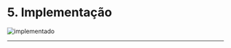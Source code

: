 # 5. Implementação
![implementado](https://github.com/guimaraesprogramador/desafio-IA/blob/master/documenta%C3%A7%C3%A3o/Diagrama%20de%20caso%20de%20uso.png)
***